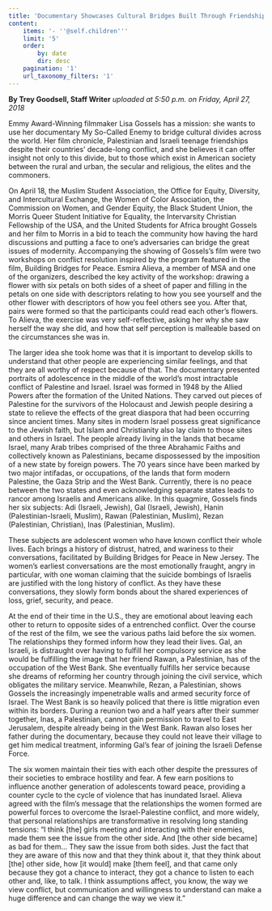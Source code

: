 ```yaml
---
title: 'Documentary Showcases Cultural Bridges Built Through Friendship'
content:
    items: '- ''@self.children'''
    limit: '5'
    order:
        by: date
        dir: desc
    pagination: '1'
    url_taxonomy_filters: '1'
---
```


**By Trey Goodsell, Staff Writer** _uploaded at 5:50 p.m. on Friday, April 27, 2018_

Emmy Award-Winning filmmaker Lisa Gossels has a mission: she wants to use her documentary My So-Called Enemy to bridge cultural divides across the world. Her film chronicle, Palestinian and Israeli teenage friendships despite their countries’ decade-long conflict, and she believes it can offer insight not only to this divide, but to those which exist in American society between the rural and urban, the secular and religious, the elites and the commoners.

On April 18, the Muslim Student Association, the Office for Equity, Diversity, and Intercultural Exchange, the Women of Color Association, the Commission on Women, and Gender Equity, the Black Student Union, the Morris Queer Student Initiative for Equality, the Intervarsity Christian Fellowship of the USA, and the United Students for Africa brought Gossels and her film to Morris in a bid to teach the community how having the hard discussions and putting a face to one’s adversaries can bridge the great issues of modernity. Accompanying the showing of Gossels’s film were two workshops on conflict resolution inspired by the program featured in the film, Building Bridges for Peace. Esmira Alieva, a member of MSA and one of the organizers, described the key activity of the workshop: drawing a flower with six petals on both sides of a sheet of paper and filling in the petals on one side with descriptors relating to how you see yourself and the other flower with descriptors of how you feel others see you. After that, pairs were formed so that the participants could read each other’s flowers. To Alieva, the exercise was very self-reflective,
asking her why she saw herself the way she did, and how that self perception is malleable based on the circumstances she was in.

The larger idea she took home was that it is important to develop skills to understand that other people are experiencing similar feelings, and that they are all worthy of respect because of that. The documentary presented portraits of adolescence in the middle of the world’s most intractable conflict of Palestine and Israel. Israel was formed in 1948 by the Allied Powers after the formation of the United Nations. They carved out pieces of Palestine for the survivors of the Holocaust and Jewish people desiring a state to relieve the effects of the great diaspora that had been occurring since ancient times. Many sites in modern Israel possess great significance to the Jewish faith, but Islam and Christianity also lay claim to those sites and others in Israel. The people already living in the lands that became Israel, many Arab tribes comprised of the three Abrahamic Faiths and collectively known as Palestinians, became dispossessed by the imposition of a new state by foreign powers. The 70 years since have been marked by two major intifadas, or occupations, of the lands that form modern Palestine, the Gaza Strip and the West Bank. Currently, there is no peace between the two states and even acknowledging separate states leads to rancor among Israelis and Americans alike. In this quagmire, Gossels finds her six subjects: Adi (Israeli, Jewish), Gal (Israeli, Jewish), Hanin (Palestinian-Israeli, Muslim), Rawan (Palestinian, Muslim), Rezan (Palestinian, Christian), Inas (Palestinian, Muslim).

These subjects are adolescent women who have known conflict their whole lives. Each brings a history of distrust, hatred, and wariness to their conversations, facilitated by Building Bridges for Peace in New Jersey. The women’s earliest conversations are the most emotionally fraught, angry in particular, with one woman claiming that the suicide bombings of Israelis are justified with the long history of conflict. As they have these conversations, they slowly form bonds about the shared experiences of loss, grief, security, and peace.

At the end of their time in the U.S., they are emotional about leaving each other to return to opposite sides of a entrenched conflict. Over the course of the rest of the film, we see the various paths laid before the six women. The relationships they formed inform how they lead their lives. Gal, an Israeli, is distraught over having to fulfill her compulsory service as she would be fulfilling the image that her friend Rawan, a Palestinian, has of the occupation of the West Bank. She eventually fulfills her service because she dreams of reforming her country through joining the civil service, which obligates the military service. Meanwhile, Rezan, a Palestinian, shows Gossels the increasingly impenetrable walls and armed security force of Israel. The West Bank is so heavily policed that there is little migration even within its borders. During a reunion two and a half years after their summer together, Inas, a Palestinian, cannot gain permission to travel to East Jerusalem, despite already being in the West Bank. Rawan also loses her father during the documentary, because they could not leave their village to get him medical treatment, informing Gal’s fear of joining the Israeli Defense Force.

The six women maintain their ties with each other despite the pressures of their societies to embrace hostility and fear. A few earn positions to influence another generation of adolescents toward peace, providing a counter cycle to the cycle of violence that has inundated Israel. Alieva agreed with the film’s message that the relationships the women formed are powerful forces to overcome the Israel-Palestine conflict, and more widely, that personal relationships are transformative in resolving long standing tensions: “I think [the] girls meeting and interacting with their enemies, made them see the issue from the other side. And [the other side became] as bad for them... They saw the issue from both sides. Just the fact that they are aware of this now and that they think about it, that they think about [the] other side, how [it would] make [them feel], and that came only because they got a chance to interact, they got a chance to listen to each other and, like, to talk. I think assumptions affect, you know, the way we view conflict, but communication and willingness to understand can make a huge difference and can change the way we view it.”